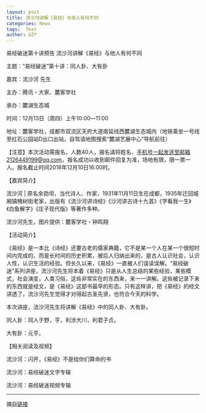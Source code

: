 ```yaml
---
layout: post
title: 流沙河讲解《易经》与他人有何不同
categories: News
tags:  Test
author: GZY
---
```


易经破迷第十讲预告 流沙河讲解《易经》与他人有何不同

主题：“易经破迷”第十讲：同人卦、大有卦

嘉宾：流沙河 先生

主办：腾讯・大家、麓客学社

承办：麓湖生态城

时间：12月13日（周四）上午10:00―11:00

地址：麓客学社，成都市双流区天府大道南延线西麓湖生态城内（地铁乘坐一号线至红石公园站D出口出站，自驾请地图搜索“麓湖艺展中心”导航前往）

【注意】本次活动需报名，人数40人，报名请将姓名、手机号一起发送至邮箱2126449199@qq.com，报名成功以收到邮件回复为准，场地有限，限一票一人。报名截止时间2018年12月10日16:00时。

【嘉宾简介】

流沙河 | 原名余勋坦，当代诗人、作家，1931年11月11日生在成都，1935年迁回城厢镇槐树街老家，出版有《流沙河讲诗经》《沙河讲古诗十九首》《字看我一生》《白鱼解字》《庄子现代版》等著作多种。

流沙河先生，图片提供：麓客学社・钟鸣翔

【活动简介】

《易经》是一本比《诗经》还要古老的儒家典籍，它不是某一个人在某一个很短时间内完成的，而是长时间的历史积累，被后人归纳出来的，是古人认识社会，认识人性，认识生活的经验。但长久以来，《易经》一直被人们误读误解。“易经破迷”系列讲座，流沙河先生将本着《易经》只是从人生总结的某些经验，某些模式，社会演变，人类习俗，这些非常实在的东西来，来一一讲解。这些被记录下来的东西就是经文，是《易经》这部书最早的形态。只有这样讲，把《易经》的经文讲透了，流沙河先生觉得才对得起古圣先贤，也符合今天的科学。

本次讲座，流沙河先生将讲解《易经》中的同人卦、大有卦。

同人卦：同人于野，亨，利涉大川，利君子贞。

大有卦：元亨。

【相关阅读及视频】

流沙河：闪开，《易经》不是给你们算命的书

流沙河：易经破迷文字专辑

流沙河：易经破迷视频专辑



*****

摘自[链接](http://dajia.qq.com/original/activity/dajia20181205.html)
